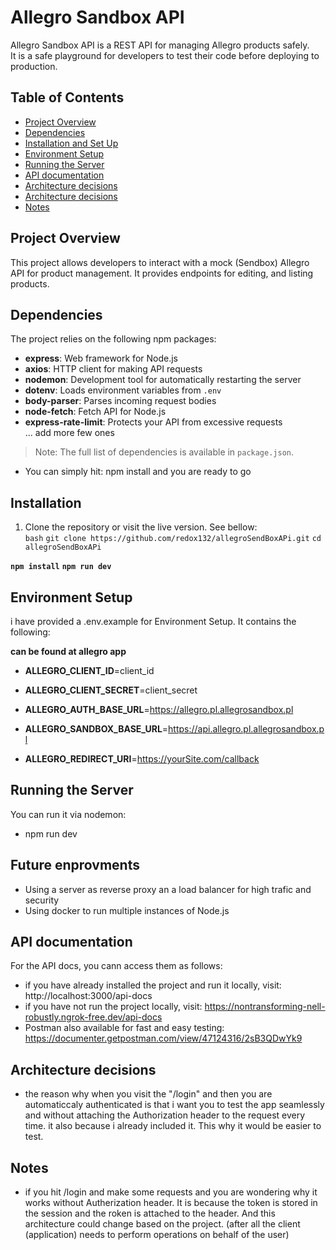 # Allegro Sandbox API

Allegro Sandbox API is a REST API for managing Allegro products safely.  
It is a safe playground for developers to test their code before deploying to production.

## Table of Contents

- [Project Overview](#project-overview)  
- [Dependencies](#dependencies)  
- [Installation and Set Up](#installation)  
- [Environment Setup](#environment-setup)  
- [Running the Server](#running-the-server)
- [API documentation](#api-documentation)
- [Architecture decisions](#architecture-decisions)
- [Architecture decisions](#architecture-decisions)
- [Notes](#notes)


## Project Overview

This project allows developers to interact with a mock (Sendbox) Allegro API for product management. It provides endpoints for editing, and listing products.


## Dependencies

The project relies on the following npm packages:

- **express**: Web framework for Node.js  
- **axios**: HTTP client for making API requests  
- **nodemon**: Development tool for automatically restarting the server  
- **dotenv**: Loads environment variables from `.env`  
- **body-parser**: Parses incoming request bodies  
- **node-fetch**: Fetch API for Node.js  
- **express-rate-limit**: Protects your API from excessive requests  
... add more few ones

> Note: The full list of dependencies is available in `package.json`.
- You can simply hit: npm install and you are ready to go


## Installation

1. Clone the repository or visit the live version. See bellow:  
```bash```
`git clone https://github.com/redox132/allegroSendBoxAPi.git`
`cd allegroSendBoxAPi`

**`npm install`**
**`npm run dev`**  


## Environment Setup
i have provided a .env.example for Environment Setup. It contains the following:

**can be found at allegro app**
- **ALLEGRO_CLIENT_ID**=client_id
- **ALLEGRO_CLIENT_SECRET**=client_secret

- **ALLEGRO_AUTH_BASE_URL**=https://allegro.pl.allegrosandbox.pl
- **ALLEGRO_SANDBOX_BASE_URL**=https://api.allegro.pl.allegrosandbox.pl

- **ALLEGRO_REDIRECT_URI**=https://yourSite.com/callback

## Running the Server

 You can run it via nodemon: 
 - npm run dev

## Future enprovments

- Using a server as reverse proxy an a load balancer for high trafic and security
- Using docker to run multiple instances of Node.js


## API documentation
For the API docs, you cann access them as follows:
 - if you have already installed the project and run it locally, visit: http://localhost:3000/api-docs 
 - if you have not run the project locally, visit: https://nontransforming-nell-robustly.ngrok-free.dev/api-docs
 - Postman also available for fast and easy testing: https://documenter.getpostman.com/view/47124316/2sB3QDwYk9

## Architecture decisions
 - the reason why when you visit the "/login" and then you are automaticcaly authenticated is that i want you to test the app seamlessly and without attaching the Authorization header to the request every time. it also because i already included it. This why it would be easier to test. 

## Notes
 - if you hit /login and make some requests and you are wondering why it works without Autherization header. It is because the token is stored in the session and the roken is attached to the header. And this architecture could change based on the project. (after all the client (application) needs to perform operations on behalf of the user)
 